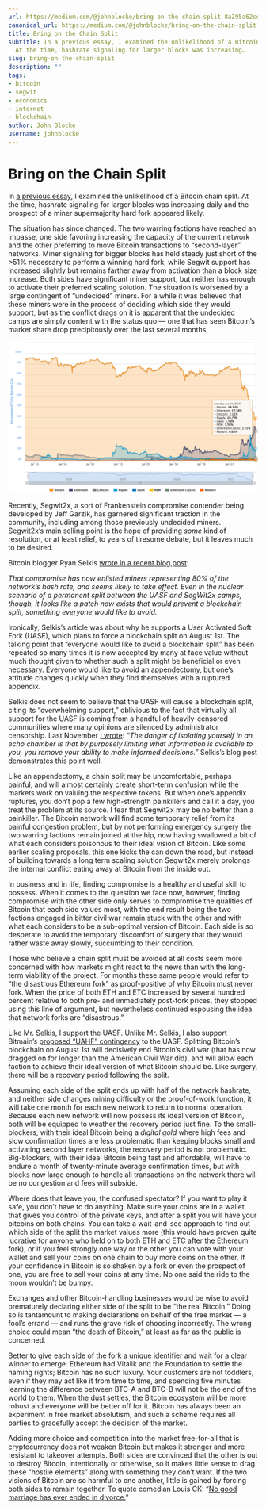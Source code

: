 ```yaml
---
url: https://medium.com/@johnblocke/bring-on-the-chain-split-8a295a62cee6
canonical_url: https://medium.com/@johnblocke/bring-on-the-chain-split-8a295a62cee6
title: Bring on the Chain Split
subtitle: In a previous essay, I examined the unlikelihood of a Bitcoin chain split.
  At the time, hashrate signaling for larger blocks was increasing…
slug: bring-on-the-chain-split
description: ""
tags:
- bitcoin
- segwit
- economics
- internet
- blockchain
author: John Blocke
username: johnblocke
---
```


# **Bring on the Chain Split**

In [a previous essay](https://medium.com/@johnblocke/there-will-be-no-bitcoin-split-564f1d60a657), I examined the unlikelihood of a Bitcoin chain split. At the time, hashrate signaling for larger blocks was increasing daily and the prospect of a miner supermajority hard fork appeared likely.

The situation has since changed. The two warring factions have reached an impasse, one side favoring increasing the capacity of the current network and the other preferring to move Bitcoin transactions to “second-layer” networks. Miner signaling for bigger blocks has held steady just short of the >51% necessary to perform a winning hard fork, while Segwit support has increased slightly but remains farther away from activation than a block size increase. Both sides have significant miner support, but neither has enough to activate their preferred scaling solution. The situation is worsened by a large contingent of “undecided” miners. For a while it was believed that these miners were in the process of deciding which side they would support, but as the conflict drags on it is apparent that the undecided camps are simply content with the status quo — one that has seen Bitcoin’s market share drop precipitously over the last several months.

![source: coinmarketcap.com](./assets/0*ygoGFu0-5qbXTh_J.png)

Recently, Segwit2x, a sort of Frankenstein compromise contender being developed by Jeff Garzik, has garnered significant traction in the community, including among those previously undecided miners. Segwit2x’s main selling point is the hope of providing *some* kind of resolution, or at least relief, to years of tiresome debate, but it leaves much to be desired.

Bitcoin blogger Ryan Selkis [wrote in a recent blog post](https://medium.com/@twobitidiot/bitcoins-constitutional-crisis-why-i-support-the-uasf-5b0ab325d8b6):

*That compromise has now enlisted miners representing 80% of the network’s hash rate, and seems likely to take effect. Even in the nuclear scenario of a permanent split between the UASF and SegWit2x camps, though, it looks like a patch now exists that would prevent a blockchain split, something everyone would like to avoid.*

Ironically, Selkis’s article was about why he supports a User Activated Soft Fork (UASF), which plans to force a blockchain split on August 1st. The talking point that “everyone would like to avoid a blockchain split” has been repeated so many times it is now accepted by many at face value without much thought given to whether such a split might be beneficial or even necessary. Everyone would like to avoid an appendectomy, but one’s attitude changes quickly when they find themselves with a ruptured appendix.

Selkis does not seem to believe that the UASF will cause a blockchain split, citing its “overwhelming support,” oblivious to the fact that virtually all support for the UASF is coming from a handful of heavily-censored communities where many opinions are silenced by administrator censorship. Last November [I wrote](https://medium.com/@johnblocke/echo-chambers-6dd50b427a67): *“The danger of isolating yourself in an echo chamber is that by purposely limiting what information is available to you, you remove your ability to make informed decisions.”* Selkis’s blog post demonstrates this point well.

Like an appendectomy, a chain split may be uncomfortable, perhaps painful, and will almost certainly create short-term confusion while the markets work on valuing the respective tokens. But when one’s appendix ruptures, you don’t pop a few high-strength painkillers and call it a day, you treat the problem at its source. I fear that Segwit2x may be no better than a painkiller. The Bitcoin network will find some temporary relief from its painful congestion problem, but by not performing emergency surgery the two warring factions remain joined at the hip, now having swallowed a bit of what each considers poisonous to their ideal vision of Bitcoin. Like some earlier scaling proposals, this one kicks the can down the road, but instead of building towards a long term scaling solution Segwit2x merely prolongs the internal conflict eating away at Bitcoin from the inside out.

In business and in life, finding compromise is a healthy and useful skill to possess. When it comes to the question we face now, however, finding compromise with the other side only serves to compromise the qualities of Bitcoin that each side values most, with the end result being the two factions engaged in bitter civil war remain stuck with the other and with what each considers to be a sub-optimal version of Bitcoin. Each side is so desperate to avoid the temporary discomfort of surgery that they would rather waste away slowly, succumbing to their condition.

Those who believe a chain split must be avoided at all costs seem more concerned with how markets might react to the news than with the long-term viability of the project. For months these same people would refer to “the disastrous Ethereum fork” as proof-positive of why Bitcoin must never fork. When the price of both ETH and ETC increased by several hundred percent relative to both pre- and immediately post-fork prices, they stopped using this line of argument, but nevertheless continued espousing the idea that network forks are “disastrous.”

Like Mr. Selkis, I support the UASF. Unlike Mr. Selkis, I also support Bitmain’s [proposed “UAHF” contingency](https://blog.bitmain.com/en/uahf-contingency-plan-uasf-bip148/) to the UASF. Splitting Bitcoin’s blockchain on August 1st will decisively end Bitcoin’s civil war (that has now dragged on for longer than the American Civil War did), and will allow each faction to achieve their ideal version of what Bitcoin should be. Like surgery, there will be a recovery period following the split.

Assuming each side of the split ends up with half of the network hashrate, and neither side changes mining difficulty or the proof-of-work function, it will take one month for each new network to return to normal operation. Because each new network will now possess its ideal version of Bitcoin, both will be equipped to weather the recovery period just fine. To the small-blockers, with their ideal Bitcoin being a *digital gold* where high fees and slow confirmation times are less problematic than keeping blocks small and activating second layer networks, the recovery period is not problematic. Big-blockers, with their ideal Bitcoin being fast and affordable, will have to endure a month of twenty-minute average confirmation times, but with blocks now large enough to handle all transactions on the network there will be no congestion and fees will subside.

Where does that leave you, the confused spectator? If you want to play it safe, you don’t have to do anything. Make sure your coins are in a wallet that gives you control of the private keys, and after a split you will have your bitcoins on both chains. You can take a wait-and-see approach to find out which side of the split the market values more (this would have proven quite lucrative for anyone who held on to both ETH and ETC after the Ethereum fork), or if you feel strongly one way or the other you can vote with your wallet and sell your coins on one chain to buy more coins on the other. If your confidence in Bitcoin is so shaken by a fork or even the prospect of one, you are free to sell your coins at any time. No one said the ride to the moon wouldn’t be bumpy.

Exchanges and other Bitcoin-handling businesses would be wise to avoid prematurely declaring either side of the split to be “the real Bitcoin.” Doing so is tantamount to making declarations on behalf of the free market — a fool’s errand — and runs the grave risk of choosing incorrectly. The wrong choice could mean “the death of Bitcoin,” at least as far as the public is concerned.

Better to give each side of the fork a unique identifier and wait for a clear winner to emerge. Ethereum had Vitalik and the Foundation to settle the naming rights; Bitcoin has no such luxury. Your customers are not toddlers, even if they may act like it from time to time, and spending five minutes learning the difference between BTC-A and BTC-B will not be the end of the world to them. When the dust settles, the Bitcoin ecosystem will be more robust and everyone will be better off for it. Bitcoin has always been an experiment in free market absolutism, and such a scheme requires all parties to gracefully accept the decision of the market.

Adding more choice and competition into the market free-for-all that is cryptocurrency does not weaken Bitcoin but makes it stronger and more resistant to takeover attempts. Both sides are convinced that the other is out to destroy Bitcoin, intentionally or otherwise, so it makes little sense to drag these “hostile elements” along with something they don’t want. If the two visions of Bitcoin are so harmful to one another, little is gained by forcing both sides to remain together. To quote comedian Louis CK: “[No good marriage has ever ended in divorce.](https://youtu.be/SoRKaq8VhOU?t=47)”


